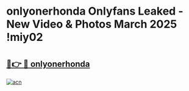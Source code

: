 # onlyonerhonda Onlyfans Leaked - New Video & Photos March 2025 !miy02

# <h2><a href="https://ikinv9.iuczelnia.edu.pl?title=onlyonerhonda&ref=miy02">🔗👉 🔴 onlyonerhonda</a></h2>

[![acn](https://github.com/user-attachments/assets/0f9c940e-d8b0-45ae-aac7-cd30a18b3e1c)](https://ikinv9.iuczelnia.edu.pl?title=onlyonerhonda&ref=miy02)

